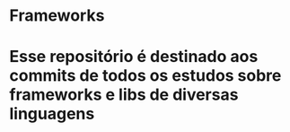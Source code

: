 # Frameworks
# Esse repositório é destinado aos commits de todos os estudos sobre frameworks e libs de diversas linguagens
